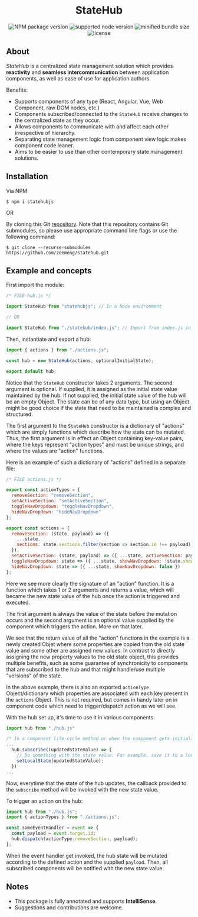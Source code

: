 <h1 align="center">StateHub</h1>
<p align="center">
  <img src="https://img.shields.io/npm/v/statehubjs?color=informational&logo=npm&logoColor=fff&logoWidth=12&label=npm%20package" alt="NPM package version" />
  <img src="https://img.shields.io/node/v/statehubjs" alt="supported node version" />
  <img src="https://img.shields.io/bundlephobia/min/statehubjs?color=success" alt="minified bundle size" />
  <img src="https://img.shields.io/github/license/zeemeng/statehub" alt="license" />
</p>

## About

_StateHub_ is a centralized state management solution which provides **reactivity** and **seamless intercommunication** between application components, as well as ease of use for application authors.

Benefits:

- Supports components of any type (React, Angular, Vue, Web Component, raw DOM nodes, etc.)
- Components subscribed/connected to the `StateHub` receive changes to the centralized state as they occur.
- Allows components to communicate with and affect each other irrespective of hierarchy.
- Separating state management logic from component view logic makes component code leaner.
- Aims to be easier to use than other contemporary state management solutions.

## Installation

Via NPM:

```shell
$ npm i statehubjs
```

OR

By cloning this Git [repository](https://github.com/zeemeng/statehub.git). Note that this repository contains Git submodules, so please use appropriate command line flags or use the following command:

```shell
$ git clone --recurse-submodules https://github.com/zeemeng/statehub.git

```

## Example and concepts

First import the module:

```js
/* FILE hub.js */

import StateHub from "statehubjs"; // In a Node environment

// OR

import StateHub from "./statehub/index.js"; // Import from index.js in non-Node environments
```

Then, instantiate and export a hub:

```js
import { actions } from "./actions.js";

const hub = new StateHub(actions, optionalInitialState);

export default hub;
```

Notice that the `StateHub` constructor takes 2 arguments. The second argument is optional. If supplied, it is assigned as the initial state value maintained by the hub. If not supplied, the initial state value of the hub will be an empty Object. The state can be of any data type, but using an Object might be good choice if the state that need to be maintained is complex and structured.

The first argument to the `StateHub` constructor is a dictionary of "actions" which are simply functions which describe how the state can be mutated. Thus, the first argument is in effect an Object containing key-value pairs, where the keys represent "action types" and must be unique strings, and where the values are "action" functions.

Here is an example of such a dictionary of "actions" defined in a separate file:

```js
/* FILE actions.js */

export const actionTypes = {
  removeSection: "removeSection",
  setActiveSection: "setActiveSection",
  toggleNavDropdown: "toggleNavDropdown",
  hideNavDropdown: "hideNavDropdown"
};

export const actions = {
  removeSection: (state, payload) => ({
    ...state,
    sections: state.sections.filter(section => section.id !== payload)
  }),
  setActiveSection: (state, payload) => ({ ...state, activeSection: payload }),
  toggleNavDropdown: state => ({ ...state, showNavDropdown: !state.showNavDropdown }),
  hideNavDropdown: state => ({ ...state, showNavDropdown: false })
};
```

Here we see more clearly the signature of an "action" function. It is a function which takes 1 or 2 arguments and returns a value, which will became the new state value of the hub once the action is triggered and executed.

The first argument is always the value of the state before the mutation occurs and the second argument is an optional value supplied by the component which triggers the action. More on that later.

We see that the return value of all the "action" functions in the example is a newly created Objet where some properties are copied from the old state value and some other are assigned new values. In contrast to directly assigning the new property values to the old state object, this provides multiple benefits, such as some guarantee of synchronicity to components that are subscribed to the hub and that might handle/use multiple "versions" of the state.

In the above example, there is also an exported `actionType` Object/dictionary which properties are associated with each key present in the `actions` Object. This is not required, but comes in handy later on in component code which need to trigger/dispatch action as we will see.

With the hub set up, it's time to use it in various components.

```js
import hub from "./hub.js"

/* In a component life-cycle method or when the component gets initialized */
...
  hub.subscribe((updatedStateValue) => {
    // Do something with the state value. For example, save it to a local state or use it to render some view.
    setLocalState(updatedStateValue);
  })
...
```

Now, everytime that the state of the hub updates, the callback provided to the `subscribe` method will be invoked with the new state value.

To trigger an action on the hub:

```js
import hub from "./hub.js";
import { actionTypes } from "./actions.js";

const someEventHandler = event => {
  const payload = event.target.id;
  hub.dispatch(actionType.removeSection, payload);
};
```

When the event handler get invoked, the hub state will be mutated according to the defined action and the supplied `payload`. Then, all subscribed components will be notified with the new state value.

## Notes

- This package is fully annotated and supports **IntelliSense**.
- Suggestions and contributions are welcome.
